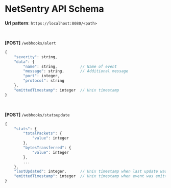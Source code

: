 # NetSentry API Schema
**Url pattern**: `https://localhost:8080/<path>`

<br/>

**[POST]** `/webhooks/alert`
```js
{
    "severity": string,
    "data": {
        "name": string,          // Name of event
        "message": string,       // Additional message
        "port": integer,
        "protocol": string
    },
    "emittedTimestamp": integer  // Unix timestamp 
}
```
<br/>

**[POST]** `/webhooks/statsupdate`
```js
{
    "stats": {
        "totalPackets": {
            "value": integer
        },
        "bytesTransferred": {
            "value": integer
        },
        ...
    },
    "lastUpdated": integer,      // Unix timestamp when last update was sent
    "emittedTimestamp": integer  // Unix timestamp when event was emitted
}
```

